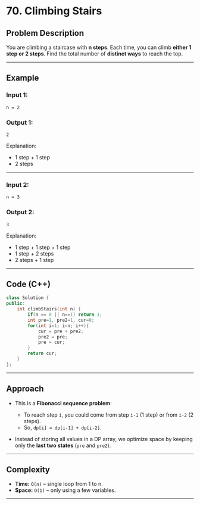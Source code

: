 
# 70. Climbing Stairs

## Problem Description

You are climbing a staircase with **n steps**. Each time, you can climb **either 1 step or 2 steps**.
Find the total number of **distinct ways** to reach the top.

---

## Example

### Input 1:

```
n = 2
```

### Output 1:

```
2
```

Explanation:

* 1 step + 1 step
* 2 steps

---

### Input 2:

```
n = 3
```

### Output 2:

```
3
```

Explanation:

* 1 step + 1 step + 1 step
* 1 step + 2 steps
* 2 steps + 1 step

---

## Code (C++)

```cpp
class Solution {
public:
    int climbStairs(int n) {
        if(n == 0 || n==1) return 1;
        int pre=1, pre2=1, cur=0;
        for(int i=1; i<n; i++){
            cur = pre + pre2;
            pre2 = pre;
            pre = cur;
        }
        return cur;
    }
};
```

---

## Approach

* This is a **Fibonacci sequence problem**:

  * To reach step `i`, you could come from step `i-1` (1 step) or from `i-2` (2 steps).
  * So, `dp[i] = dp[i-1] + dp[i-2]`.
* Instead of storing all values in a DP array, we optimize space by keeping only the **last two states** (`pre` and `pre2`).

---

## Complexity

* **Time:** `O(n)` – single loop from 1 to n.
* **Space:** `O(1)` – only using a few variables.

---
